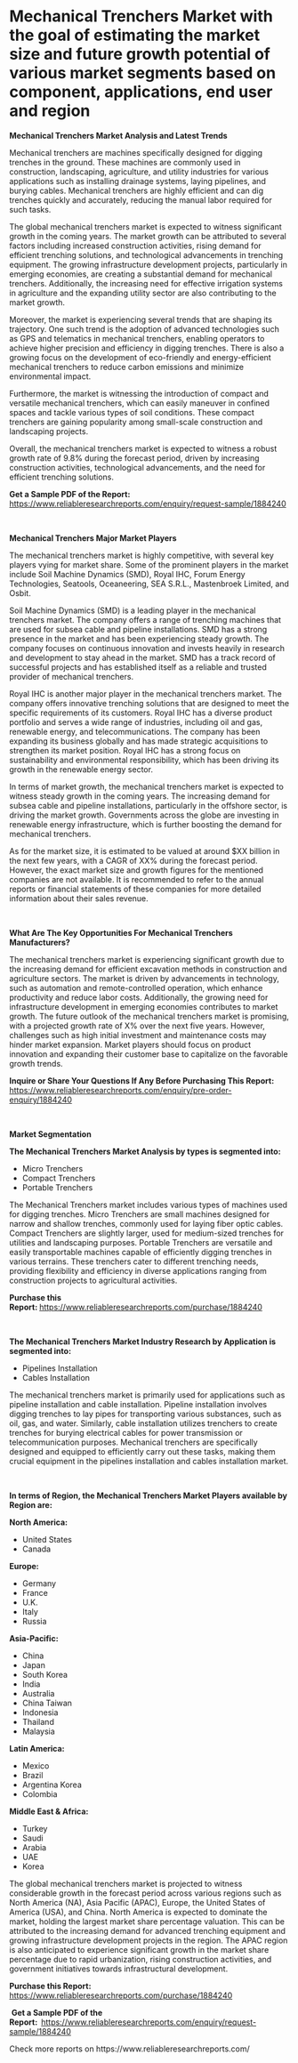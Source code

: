 <p><h1>Mechanical Trenchers Market with the goal of estimating the market size and future growth potential of various market segments based on component, applications, end user and region</h1></p><p><strong>Mechanical Trenchers Market Analysis and Latest Trends</strong></p>
<p><p>Mechanical trenchers are machines specifically designed for digging trenches in the ground. These machines are commonly used in construction, landscaping, agriculture, and utility industries for various applications such as installing drainage systems, laying pipelines, and burying cables. Mechanical trenchers are highly efficient and can dig trenches quickly and accurately, reducing the manual labor required for such tasks.</p><p>The global mechanical trenchers market is expected to witness significant growth in the coming years. The market growth can be attributed to several factors including increased construction activities, rising demand for efficient trenching solutions, and technological advancements in trenching equipment. The growing infrastructure development projects, particularly in emerging economies, are creating a substantial demand for mechanical trenchers. Additionally, the increasing need for effective irrigation systems in agriculture and the expanding utility sector are also contributing to the market growth.</p><p>Moreover, the market is experiencing several trends that are shaping its trajectory. One such trend is the adoption of advanced technologies such as GPS and telematics in mechanical trenchers, enabling operators to achieve higher precision and efficiency in digging trenches. There is also a growing focus on the development of eco-friendly and energy-efficient mechanical trenchers to reduce carbon emissions and minimize environmental impact.</p><p>Furthermore, the market is witnessing the introduction of compact and versatile mechanical trenchers, which can easily maneuver in confined spaces and tackle various types of soil conditions. These compact trenchers are gaining popularity among small-scale construction and landscaping projects.</p><p>Overall, the mechanical trenchers market is expected to witness a robust growth rate of 9.8% during the forecast period, driven by increasing construction activities, technological advancements, and the need for efficient trenching solutions.</p></p>
<p><strong>Get a Sample PDF of the Report:&nbsp;</strong> <a href="https://www.reliableresearchreports.com/enquiry/request-sample/1884240">https://www.reliableresearchreports.com/enquiry/request-sample/1884240</a></p>
<p>&nbsp;</p>
<p><strong>Mechanical Trenchers Major Market Players</strong></p>
<p><p>The mechanical trenchers market is highly competitive, with several key players vying for market share. Some of the prominent players in the market include Soil Machine Dynamics (SMD), Royal IHC, Forum Energy Technologies, Seatools, Oceaneering, SEA S.R.L., Mastenbroek Limited, and Osbit.</p><p>Soil Machine Dynamics (SMD) is a leading player in the mechanical trenchers market. The company offers a range of trenching machines that are used for subsea cable and pipeline installations. SMD has a strong presence in the market and has been experiencing steady growth. The company focuses on continuous innovation and invests heavily in research and development to stay ahead in the market. SMD has a track record of successful projects and has established itself as a reliable and trusted provider of mechanical trenchers.</p><p>Royal IHC is another major player in the mechanical trenchers market. The company offers innovative trenching solutions that are designed to meet the specific requirements of its customers. Royal IHC has a diverse product portfolio and serves a wide range of industries, including oil and gas, renewable energy, and telecommunications. The company has been expanding its business globally and has made strategic acquisitions to strengthen its market position. Royal IHC has a strong focus on sustainability and environmental responsibility, which has been driving its growth in the renewable energy sector.</p><p>In terms of market growth, the mechanical trenchers market is expected to witness steady growth in the coming years. The increasing demand for subsea cable and pipeline installations, particularly in the offshore sector, is driving the market growth. Governments across the globe are investing in renewable energy infrastructure, which is further boosting the demand for mechanical trenchers.</p><p>As for the market size, it is estimated to be valued at around $XX billion in the next few years, with a CAGR of XX% during the forecast period. However, the exact market size and growth figures for the mentioned companies are not available. It is recommended to refer to the annual reports or financial statements of these companies for more detailed information about their sales revenue.</p></p>
<p>&nbsp;</p>
<p><strong>What Are The Key Opportunities For Mechanical Trenchers Manufacturers?</strong></p>
<p><p>The mechanical trenchers market is experiencing significant growth due to the increasing demand for efficient excavation methods in construction and agriculture sectors. The market is driven by advancements in technology, such as automation and remote-controlled operation, which enhance productivity and reduce labor costs. Additionally, the growing need for infrastructure development in emerging economies contributes to market growth. The future outlook of the mechanical trenchers market is promising, with a projected growth rate of X% over the next five years. However, challenges such as high initial investment and maintenance costs may hinder market expansion. Market players should focus on product innovation and expanding their customer base to capitalize on the favorable growth trends.</p></p>
<p><strong>Inquire or Share Your Questions If Any Before Purchasing This Report:</strong> <a href="https://www.reliableresearchreports.com/enquiry/pre-order-enquiry/1884240">https://www.reliableresearchreports.com/enquiry/pre-order-enquiry/1884240</a></p>
<p>&nbsp;</p>
<p><strong>Market Segmentation</strong></p>
<p><strong>The Mechanical Trenchers Market Analysis by types is segmented into:</strong></p>
<p><ul><li>Micro Trenchers</li><li>Compact Trenchers</li><li>Portable Trenchers</li></ul></p>
<p><p>The Mechanical Trenchers market includes various types of machines used for digging trenches. Micro Trenchers are small machines designed for narrow and shallow trenches, commonly used for laying fiber optic cables. Compact Trenchers are slightly larger, used for medium-sized trenches for utilities and landscaping purposes. Portable Trenchers are versatile and easily transportable machines capable of efficiently digging trenches in various terrains. These trenchers cater to different trenching needs, providing flexibility and efficiency in diverse applications ranging from construction projects to agricultural activities.</p></p>
<p><strong>Purchase this Report:&nbsp;</strong><a href="https://www.reliableresearchreports.com/purchase/1884240">https://www.reliableresearchreports.com/purchase/1884240</a></p>
<p>&nbsp;</p>
<p><strong>The Mechanical Trenchers Market Industry Research by Application is segmented into:</strong></p>
<p><ul><li>Pipelines Installation</li><li>Cables Installation</li></ul></p>
<p><p>The mechanical trenchers market is primarily used for applications such as pipeline installation and cable installation. Pipeline installation involves digging trenches to lay pipes for transporting various substances, such as oil, gas, and water. Similarly, cable installation utilizes trenchers to create trenches for burying electrical cables for power transmission or telecommunication purposes. Mechanical trenchers are specifically designed and equipped to efficiently carry out these tasks, making them crucial equipment in the pipelines installation and cables installation market.</p></p>
<p>&nbsp;</p>
<p><strong>In terms of Region, the Mechanical Trenchers Market Players available by Region are:</strong></p>
<p>
    <p> <strong> North America: </strong>
        <ul>
            <li>United States</li>
            <li>Canada</li>
        </ul>
        </p> 
    <p> <strong> Europe: </strong>
        <ul>
            <li>Germany</li>
            <li>France</li>
            <li>U.K.</li>
            <li>Italy</li>
            <li>Russia</li>
        </ul>
        </p> 
    <p> <strong> Asia-Pacific: </strong>
        <ul>
            <li>China</li>
            <li>Japan</li>
            <li>South Korea</li>
            <li>India</li>
            <li>Australia</li>
            <li>China Taiwan</li>
            <li>Indonesia</li>
            <li>Thailand</li>
            <li>Malaysia</li>
        </ul>
        </p> 
    <p> <strong> Latin America: </strong>
        <ul>
            <li>Mexico</li>
            <li>Brazil</li>
            <li>Argentina Korea</li>
            <li>Colombia</li>
        </ul>
        </p> 
    <p> <strong> Middle East & Africa: </strong>
        <ul>
            <li>Turkey</li>
            <li>Saudi</li>
            <li>Arabia</li>
            <li>UAE</li>
            <li>Korea</li>
        </ul>
    </p>
    </p>
<p><p>The global mechanical trenchers market is projected to witness considerable growth in the forecast period across various regions such as North America (NA), Asia Pacific (APAC), Europe, the United States of America (USA), and China. North America is expected to dominate the market, holding the largest market share percentage valuation. This can be attributed to the increasing demand for advanced trenching equipment and growing infrastructure development projects in the region. The APAC region is also anticipated to experience significant growth in the market share percentage due to rapid urbanization, rising construction activities, and government initiatives towards infrastructural development.</p></p>
<p><strong>Purchase this Report: </strong><a href="https://www.reliableresearchreports.com/purchase/1884240">https://www.reliableresearchreports.com/purchase/1884240</a></p>
<p>&nbsp;<strong>Get a Sample PDF of the Report:&nbsp;&nbsp;</strong><a href="https://www.reliableresearchreports.com/enquiry/request-sample/1884240">https://www.reliableresearchreports.com/enquiry/request-sample/1884240</a></p>
<p><strong></strong></p>
<p>Check more reports on https://www.reliableresearchreports.com/</p>